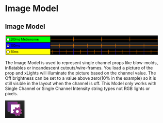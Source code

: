# Image Model

## Image Model

![Image Model](../../../.gitbook/assets/image%20%28562%29.png)

The Image Model is used to represent single channel props like blow-molds, inflatables or incandescent cutouts/wire-frames. You load a picture of the prop and xLights will illuminate the picture based on the channel value. The Off brightness can be set to a value above zero\(10% in the example\) so it is still visible in the layout when the channel is off. This Model only works with Single Channel or Single Channel Intensity string types not RGB lights or pixels.

![Image Model Settings](../../../.gitbook/assets/image%20%2836%29.png)

